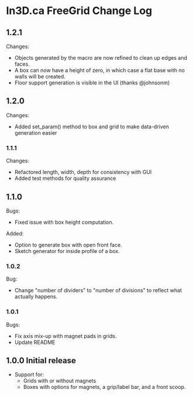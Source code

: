 # In3D.ca FreeGrid Change Log

## 1.2.1

Changes:
* Objects generated by the macro are now refined to clean up edges and faces.
* A box can now have a height of zero, in which case a flat base with no walls will be created.
* Floor support generation is visible in the UI (thanks @johnsonm)

## 1.2.0

Changes:
* Added set_param() method to box and grid to make data-driven generation easier

### 1.1.1

Changes:
* Refactored length, width, depth for consistency with GUI
* Added test methods for quality assurance

## 1.1.0

Bugs:
* Fixed issue with box height computation.

Added:
* Option to generate box with open front face.
* Sketch generator for inside profile of a box.

### 1.0.2

Bug:
* Change "number of dividers" to "number of divisions" to reflect what actually happens.

### 1.0.1

Bugs:
* Fix axis mix-up with magnet pads in grids.
* Update README

## 1.0.0 Initial release

* Support for:
  * Grids with or without magnets
  * Boxes with options for magnets, a grip/label bar, and a front scoop.